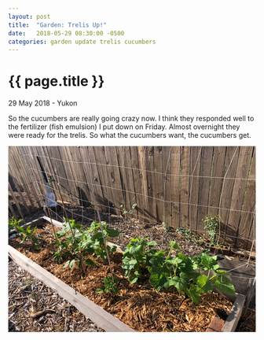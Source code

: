 ```yaml
---
layout: post
title:  "Garden: Trelis Up!"
date:   2018-05-29 08:30:00 -0500
categories: garden update trelis cucumbers
---
```


{{ page.title }}
================

<p class="meta">29 May 2018 - Yukon</p>

So the cucumbers are really going crazy now. I think they responded well to the fertilizer (fish emulsion) I put down on Friday. Almost overnight they were ready for the trelis. So what the cucumbers want, the cucumbers get.

![Trelis With Cucumbers](/images/posts/2018-05-29/trelis.jpg)

